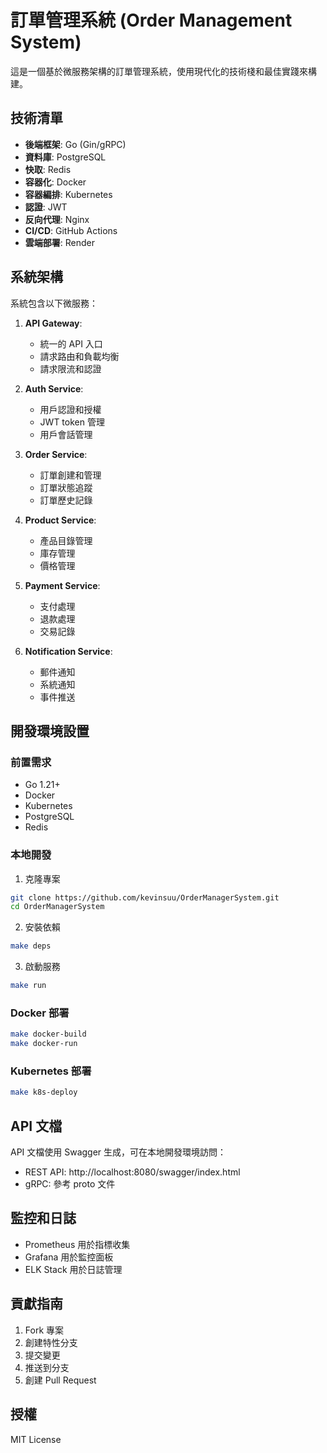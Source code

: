 # 訂單管理系統 (Order Management System)

這是一個基於微服務架構的訂單管理系統，使用現代化的技術棧和最佳實踐來構建。

## 技術清單

- **後端框架**: Go (Gin/gRPC)
- **資料庫**: PostgreSQL
- **快取**: Redis
- **容器化**: Docker
- **容器編排**: Kubernetes
- **認證**: JWT
- **反向代理**: Nginx
- **CI/CD**: GitHub Actions
- **雲端部署**: Render

## 系統架構

系統包含以下微服務：

1. **API Gateway**: 
   - 統一的 API 入口
   - 請求路由和負載均衡
   - 請求限流和認證

2. **Auth Service**:
   - 用戶認證和授權
   - JWT token 管理
   - 用戶會話管理

3. **Order Service**:
   - 訂單創建和管理
   - 訂單狀態追蹤
   - 訂單歷史記錄

4. **Product Service**:
   - 產品目錄管理
   - 庫存管理
   - 價格管理

5. **Payment Service**:
   - 支付處理
   - 退款處理
   - 交易記錄

6. **Notification Service**:
   - 郵件通知
   - 系統通知
   - 事件推送

## 開發環境設置

### 前置需求

- Go 1.21+
- Docker
- Kubernetes
- PostgreSQL
- Redis

### 本地開發

1. 克隆專案
```bash
git clone https://github.com/kevinsuu/OrderManagerSystem.git
cd OrderManagerSystem
```

2. 安裝依賴
```bash
make deps
```

3. 啟動服務
```bash
make run
```

### Docker 部署

```bash
make docker-build
make docker-run
```

### Kubernetes 部署

```bash
make k8s-deploy
```

## API 文檔

API 文檔使用 Swagger 生成，可在本地開發環境訪問：
- REST API: http://localhost:8080/swagger/index.html
- gRPC: 參考 proto 文件

## 監控和日誌

- Prometheus 用於指標收集
- Grafana 用於監控面板
- ELK Stack 用於日誌管理

## 貢獻指南

1. Fork 專案
2. 創建特性分支
3. 提交變更
4. 推送到分支
5. 創建 Pull Request

## 授權

MIT License
